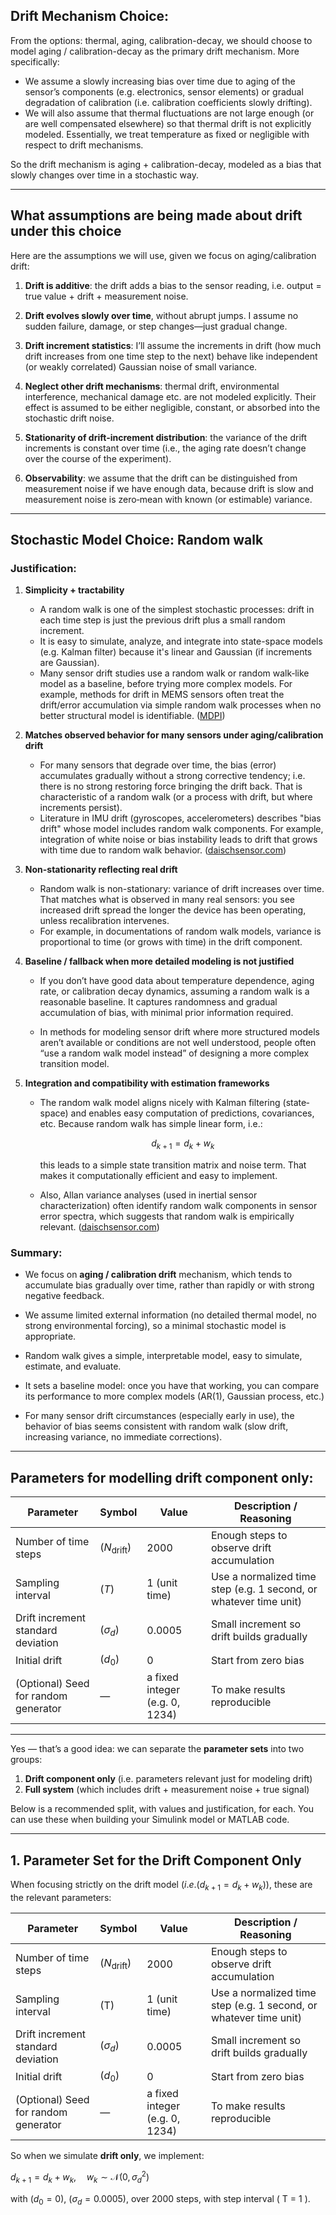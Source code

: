 ## Drift Mechanism Choice: 
From the options: thermal, aging, calibration-decay, we should choose to model aging / calibration-decay as the primary drift mechanism. More specifically:
 - We assume a slowly increasing bias over time due to aging of the sensor’s components (e.g. electronics, sensor elements) or gradual degradation of calibration (i.e. calibration coefficients slowly drifting).
 - We will also assume that thermal fluctuations are not large enough (or are well compensated elsewhere) so that thermal drift is not explicitly modeled. Essentially, we treat temperature as fixed or negligible with respect to drift mechanisms.

So the drift mechanism is aging + calibration-decay, modeled as a bias that slowly changes over time in a stochastic way.

---

## What assumptions are being made about drift under this choice

Here are the assumptions we will use, given we focus on aging/calibration drift:

1. **Drift is additive**: the drift adds a bias to the sensor reading, i.e. output = true value + drift + measurement noise.

2. **Drift evolves slowly over time**, without abrupt jumps. I assume no sudden failure, damage, or step changes—just gradual change.

3. **Drift increment statistics**: I’ll assume the increments in drift (how much drift increases from one time step to the next) behave like independent (or weakly correlated) Gaussian noise of small variance.

4. **Neglect other drift mechanisms**: thermal drift, environmental interference, mechanical damage etc. are not modeled explicitly. Their effect is assumed to be either negligible, constant, or absorbed into the stochastic drift noise.

5. **Stationarity of drift‐increment distribution**: the variance of the drift increments is constant over time (i.e., the aging rate doesn’t change over the course of the experiment).

6. **Observability**: we assume that the drift can be distinguished from measurement noise if we have enough data, because drift is slow and measurement noise is zero‐mean with known (or estimable) variance.


---
## Stochastic Model Choice: Random walk

### Justification:

1. **Simplicity + tractability**

   * A random walk is one of the simplest stochastic processes: drift in each time step is just the previous drift plus a small random increment.
   * It is easy to simulate, analyze, and integrate into state-space models (e.g. Kalman filter) because it's linear and Gaussian (if increments are Gaussian).
   * Many sensor drift studies use a random walk or random walk‐like model as a baseline, before trying more complex models. For example, methods for drift in MEMS sensors often treat the drift/error accumulation via simple random walk processes when no better structural model is identifiable. ([MDPI][1])

2. **Matches observed behavior for many sensors under aging/calibration drift**

   * For many sensors that degrade over time, the bias (error) accumulates gradually without a strong corrective tendency; i.e. there is no strong restoring force bringing the drift back. That is characteristic of a random walk (or a process with drift, but where increments persist).
   * Literature in IMU drift (gyroscopes, accelerometers) describes "bias drift" whose model includes random walk components. For example, integration of white noise or bias instability leads to drift that grows with time due to random walk behavior. ([daischsensor.com][2])

3. **Non-stationarity reflecting real drift**

   * Random walk is non-stationary: variance of drift increases over time. That matches what is observed in many real sensors: you see increased drift spread the longer the device has been operating, unless recalibration intervenes.
   * For example, in documentations of random walk models, variance is proportional to time (or grows with time) in the drift component. 

4. **Baseline / fallback when more detailed modeling is not justified**

   * If you don’t have good data about temperature dependence, aging rate, or calibration decay dynamics, assuming a random walk is a reasonable baseline. It captures randomness and gradual accumulation of bias, with minimal prior information required.

   * In methods for modeling sensor drift where more structured models aren’t available or conditions are not well understood, people often “use a random walk model instead” of designing a more complex transition model. 

5. **Integration and compatibility with estimation frameworks**

   * The random walk model aligns nicely with Kalman filtering (state‐space) and enables easy computation of predictions, covariances, etc. Because random walk has simple linear form, i.e.:

     $$
     d_{k+1} = d_k + w_k
     $$

     this leads to a simple state transition matrix and noise term. That makes it computationally efficient and easy to implement.

   * Also, Allan variance analyses (used in inertial sensor characterization) often identify random walk components in sensor error spectra, which suggests that random walk is empirically relevant. ([daischsensor.com][2])


### Summary:
* We focus on **aging / calibration drift** mechanism, which tends to accumulate bias gradually over time, rather than rapidly or with strong negative feedback.

* We assume limited external information (no detailed thermal model, no strong environmental forcing), so a minimal stochastic model is appropriate.

* Random walk gives a simple, interpretable model, easy to simulate, estimate, and evaluate.

* It sets a baseline model: once you have that working, you can compare its performance to more complex models (AR(1), Gaussian process, etc.)

* For many sensor drift circumstances (especially early in use), the behavior of bias seems consistent with random walk (slow drift, increasing variance, no immediate corrections).

---
## Parameters for modelling drift component only: 

| Parameter                            | Symbol               | Value                          | Description / Reasoning                                           |
| ------------------------------------ | -------------------- | ------------------------------ | ----------------------------------------------------------------- |
| Number of time steps                 | $( N_{\text{drift}} )$ | 2000                           | Enough steps to observe drift accumulation                        |
| Sampling interval                    | $( T )$                | 1 (unit time)                  | Use a normalized time step (e.g. 1 second, or whatever time unit) |
| Drift increment standard deviation   | $( \sigma_d )$         | 0.0005                         | Small increment so drift builds gradually                         |
| Initial drift                        | $( d_0 )$              | 0                              | Start from zero bias                                              |
| (Optional) Seed for random generator | —                    | a fixed integer (e.g. 0, 1234) | To make results reproducible                                      |



---
Yes — that’s a good idea: we can separate the **parameter sets** into two groups:

1. **Drift component only** (i.e. parameters relevant just for modeling drift)
2. **Full system** (which includes drift + measurement noise + true signal)

Below is a recommended split, with values and justification, for each. You can use these when building your Simulink model or MATLAB code.

---

## 1. Parameter Set for the **Drift Component Only**

When focusing strictly on the drift model $(i.e. ( d_{k+1} = d_k + w_k ))$, these are the relevant parameters:


| Parameter                            | Symbol               | Value                          | Description / Reasoning                                           |
| ------------------------------------ | -------------------- | ------------------------------ | ----------------------------------------------------------------- |
| Number of time steps                 | $(N_{\text{drift}})$ | 2000                           | Enough steps to observe drift accumulation                        |
| Sampling interval                    | (T)                | 1 (unit time)                  | Use a normalized time step (e.g. 1 second, or whatever time unit) |
| Drift increment standard deviation   | $(\sigma_d)$         | 0.0005                         | Small increment so drift builds gradually                         |
| Initial drift                        | $(d_0)$              | 0                              | Start from zero bias                                              |
| (Optional) Seed for random generator | —                    | a fixed integer (e.g. 0, 1234) | To make results reproducible                                      |

So when we simulate **drift only**, we implement:

$d_{k+1} = d_k + w_k,\quad w_k \sim \mathcal{N}(0, \sigma_d^2)$

with $( d_0 = 0 )$, $( \sigma_d = 0.0005 )$, over 2000 steps, with step interval ( T = 1 ).


[1]: https://www.mdpi.com/1424-8220/22/14/5225?utm_source=chatgpt.com "Research on Random Drift Model Identification and Error Compensation Method of MEMS Sensor Based on EEMD-GRNN"
[2]: https://daischsensor.com/understanding-how-random-walk-in-imu-sensors/?utm_source=chatgpt.com "Understanding How Random Walk in IMU sensors | IMU Noise"
[3]: https://arxiv.org/abs/2202.09360?utm_source=chatgpt.com "Analytic Method for Estimating Aircraft Fix Displacement from Gyroscope's Allan-Deviation Parameters"


